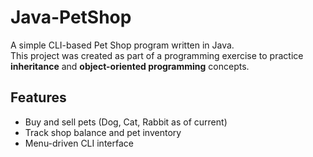 # Java-PetShop

A simple CLI-based Pet Shop program written in Java.  
This project was created as part of a programming exercise to practice **inheritance** and **object-oriented programming** concepts.

## Features
- Buy and sell pets (Dog, Cat, Rabbit as of current)
- Track shop balance and pet inventory
- Menu-driven CLI interface
